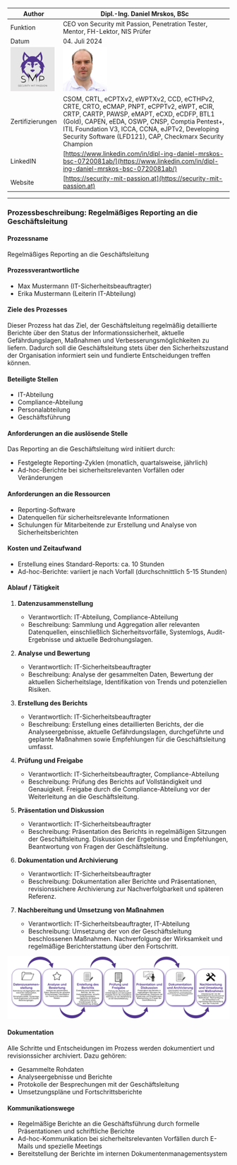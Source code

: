 | Author | Dipl.-Ing. Daniel Mrskos, BSc |  
|--------|---------------------------------------------------------------|   
| Funktion | CEO von Security mit Passion, Penetration Tester, Mentor, FH-Lektor, NIS Prüfer |                               
| Datum  | 04. Juli 2024                                                 |
| <img src="SMP_LOGO.png" alt="Firmenlogo" width="100"/>    | <img src="daniel.jpeg" alt="Author" width="100"/>                         |                                              |
| Zertifizierungen  | CSOM, CRTL, eCPTXv2, eWPTXv2, CCD, eCTHPv2, CRTE, CRTO, eCMAP, PNPT, eCPPTv2, eWPT, eCIR, CRTP, CARTP, PAWSP, eMAPT, eCXD, eCDFP, BTL1 (Gold), CAPEN, eEDA, OSWP, CNSP, Comptia Pentest+, ITIL Foundation V3, ICCA, CCNA, eJPTv2, Developing Security Software (LFD121), CAP, Checkmarx Security Champion                                         |
| LinkedIN  | [https://www.linkedin.com/in/dipl-ing-daniel-mrskos-bsc-0720081ab/](https://www.linkedin.com/in/dipl-ing-daniel-mrskos-bsc-0720081ab/)  
| Website  | [https://security-mit-passion.at](https://security-mit-passion.at)  

---

### Prozessbeschreibung: Regelmäßiges Reporting an die Geschäftsleitung

#### Prozessname
Regelmäßiges Reporting an die Geschäftsleitung

#### Prozessverantwortliche
- Max Mustermann (IT-Sicherheitsbeauftragter)
- Erika Mustermann (Leiterin IT-Abteilung)

#### Ziele des Prozesses
Dieser Prozess hat das Ziel, der Geschäftsleitung regelmäßig detaillierte Berichte über den Status der Informationssicherheit, aktuelle Gefährdungslagen, Maßnahmen und Verbesserungsmöglichkeiten zu liefern. Dadurch soll die Geschäftsleitung stets über den Sicherheitszustand der Organisation informiert sein und fundierte Entscheidungen treffen können.

#### Beteiligte Stellen
- IT-Abteilung
- Compliance-Abteilung
- Personalabteilung
- Geschäftsführung

#### Anforderungen an die auslösende Stelle
Das Reporting an die Geschäftsleitung wird initiiert durch:
- Festgelegte Reporting-Zyklen (monatlich, quartalsweise, jährlich)
- Ad-hoc-Berichte bei sicherheitsrelevanten Vorfällen oder Veränderungen

#### Anforderungen an die Ressourcen
- Reporting-Software
- Datenquellen für sicherheitsrelevante Informationen
- Schulungen für Mitarbeitende zur Erstellung und Analyse von Sicherheitsberichten

#### Kosten und Zeitaufwand
- Erstellung eines Standard-Reports: ca. 10 Stunden
- Ad-hoc-Berichte: variiert je nach Vorfall (durchschnittlich 5-15 Stunden)

#### Ablauf / Tätigkeit

1. **Datenzusammenstellung**
   - Verantwortlich: IT-Abteilung, Compliance-Abteilung
   - Beschreibung: Sammlung und Aggregation aller relevanten Datenquellen, einschließlich Sicherheitsvorfälle, Systemlogs, Audit-Ergebnisse und aktuelle Bedrohungslagen.

2. **Analyse und Bewertung**
   - Verantwortlich: IT-Sicherheitsbeauftragter
   - Beschreibung: Analyse der gesammelten Daten, Bewertung der aktuellen Sicherheitslage, Identifikation von Trends und potenziellen Risiken.

3. **Erstellung des Berichts**
   - Verantwortlich: IT-Sicherheitsbeauftragter
   - Beschreibung: Erstellung eines detaillierten Berichts, der die Analyseergebnisse, aktuelle Gefährdungslagen, durchgeführte und geplante Maßnahmen sowie Empfehlungen für die Geschäftsleitung umfasst.

4. **Prüfung und Freigabe**
   - Verantwortlich: IT-Sicherheitsbeauftragter, Compliance-Abteilung
   - Beschreibung: Prüfung des Berichts auf Vollständigkeit und Genauigkeit. Freigabe durch die Compliance-Abteilung vor der Weiterleitung an die Geschäftsleitung.

5. **Präsentation und Diskussion**
   - Verantwortlich: IT-Sicherheitsbeauftragter
   - Beschreibung: Präsentation des Berichts in regelmäßigen Sitzungen der Geschäftsleitung. Diskussion der Ergebnisse und Empfehlungen, Beantwortung von Fragen der Geschäftsleitung.

6. **Dokumentation und Archivierung**
   - Verantwortlich: IT-Sicherheitsbeauftragter
   - Beschreibung: Dokumentation aller Berichte und Präsentationen, revisionssichere Archivierung zur Nachverfolgbarkeit und späteren Referenz.

7. **Nachbereitung und Umsetzung von Maßnahmen**
   - Verantwortlich: IT-Sicherheitsbeauftragter, IT-Abteilung
   - Beschreibung: Umsetzung der von der Geschäftsleitung beschlossenen Maßnahmen. Nachverfolgung der Wirksamkeit und regelmäßige Berichterstattung über den Fortschritt.

<img src="04_prozessgrafik.png" alt="Prozessgrafik" width="800"/> 

#### Dokumentation
Alle Schritte und Entscheidungen im Prozess werden dokumentiert und revisionssicher archiviert. Dazu gehören:
- Gesammelte Rohdaten
- Analyseergebnisse und Berichte
- Protokolle der Besprechungen mit der Geschäftsleitung
- Umsetzungspläne und Fortschrittsberichte

#### Kommunikationswege
- Regelmäßige Berichte an die Geschäftsführung durch formelle Präsentationen und schriftliche Berichte
- Ad-hoc-Kommunikation bei sicherheitsrelevanten Vorfällen durch E-Mails und spezielle Meetings
- Bereitstellung der Berichte im internen Dokumentenmanagementsystem